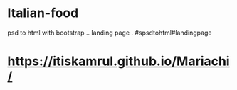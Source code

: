 # Italian-food
psd to html with bootstrap .. landing page . #spsdtohtml#landingpage


#  https://itiskamrul.github.io/Mariachi/
